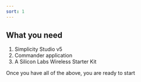 ```yaml
---
sort: 1
---
```

## What you need

1. Simplicity Studio v5
2. Commander application
3. A Silicon Labs Wireless Starter Kit

Once you have all of the above, you are ready to start
